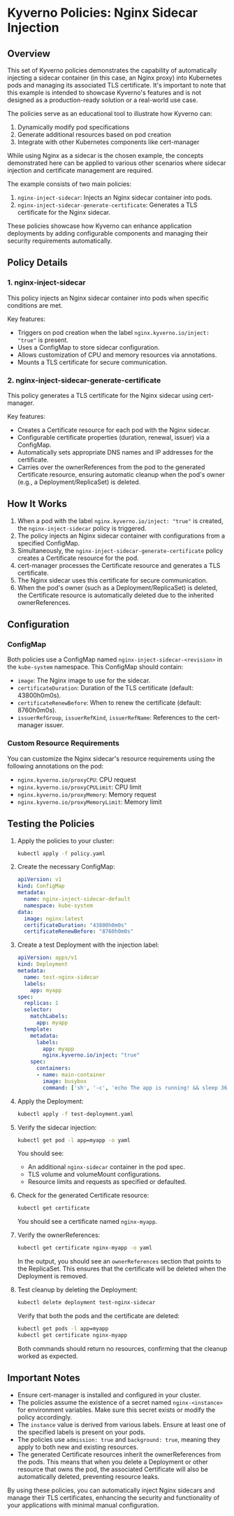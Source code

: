 # Kyverno Policies: Nginx Sidecar Injection

## Overview

This set of Kyverno policies demonstrates the capability of automatically injecting a sidecar container (in this case, an Nginx proxy) into Kubernetes pods and managing its associated TLS certificate. It's important to note that this example is intended to showcase Kyverno's features and is not designed as a production-ready solution or a real-world use case.

The policies serve as an educational tool to illustrate how Kyverno can:
1. Dynamically modify pod specifications
2. Generate additional resources based on pod creation
3. Integrate with other Kubernetes components like cert-manager

While using Nginx as a sidecar is the chosen example, the concepts demonstrated here can be applied to various other scenarios where sidecar injection and certificate management are required.

The example consists of two main policies:

1. `nginx-inject-sidecar`: Injects an Nginx sidecar container into pods.
2. `nginx-inject-sidecar-generate-certificate`: Generates a TLS certificate for the Nginx sidecar.

These policies showcase how Kyverno can enhance application deployments by adding configurable components and managing their security requirements automatically.

## Policy Details

### 1. nginx-inject-sidecar

This policy injects an Nginx sidecar container into pods when specific conditions are met.

Key features:
- Triggers on pod creation when the label `nginx.kyverno.io/inject: "true"` is present.
- Uses a ConfigMap to store sidecar configuration.
- Allows customization of CPU and memory resources via annotations.
- Mounts a TLS certificate for secure communication.

### 2. nginx-inject-sidecar-generate-certificate

This policy generates a TLS certificate for the Nginx sidecar using cert-manager.

Key features:
- Creates a Certificate resource for each pod with the Nginx sidecar.
- Configurable certificate properties (duration, renewal, issuer) via a ConfigMap.
- Automatically sets appropriate DNS names and IP addresses for the certificate.
- Carries over the ownerReferences from the pod to the generated Certificate resource, ensuring automatic cleanup when the pod's owner (e.g., a Deployment/ReplicaSet) is deleted.

## How It Works

1. When a pod with the label `nginx.kyverno.io/inject: "true"` is created, the `nginx-inject-sidecar` policy is triggered.
2. The policy injects an Nginx sidecar container with configurations from a specified ConfigMap.
3. Simultaneously, the `nginx-inject-sidecar-generate-certificate` policy creates a Certificate resource for the pod.
4. cert-manager processes the Certificate resource and generates a TLS certificate.
5. The Nginx sidecar uses this certificate for secure communication.
6. When the pod's owner (such as a Deployment/ReplicaSet) is deleted, the Certificate resource is automatically deleted due to the inherited ownerReferences.

## Configuration

### ConfigMap

Both policies use a ConfigMap named `nginx-inject-sidecar-<revision>` in the `kube-system` namespace. This ConfigMap should contain:

- `image`: The Nginx image to use for the sidecar.
- `certificateDuration`: Duration of the TLS certificate (default: 43800h0m0s).
- `certificateRenewBefore`: When to renew the certificate (default: 8760h0m0s).
- `issuerRefGroup`, `issuerRefKind`, `issuerRefName`: References to the cert-manager issuer.

### Custom Resource Requirements

You can customize the Nginx sidecar's resource requirements using the following annotations on the pod:

- `nginx.kyverno.io/proxyCPU`: CPU request
- `nginx.kyverno.io/proxyCPULimit`: CPU limit
- `nginx.kyverno.io/proxyMemory`: Memory request
- `nginx.kyverno.io/proxyMemoryLimit`: Memory limit

## Testing the Policies

1. Apply the policies to your cluster:
   ```bash
   kubectl apply -f policy.yaml
   ```

2. Create the necessary ConfigMap:
   ```yaml
   apiVersion: v1
   kind: ConfigMap
   metadata:
     name: nginx-inject-sidecar-default
     namespace: kube-system
   data:
     image: nginx:latest
     certificateDuration: "43800h0m0s"
     certificateRenewBefore: "8760h0m0s"
   ```

3. Create a test Deployment with the injection label:
   ```yaml
   apiVersion: apps/v1
   kind: Deployment
   metadata:
     name: test-nginx-sidecar
     labels:
       app: myapp
   spec:
     replicas: 1
     selector:
       matchLabels:
         app: myapp
     template:
       metadata:
         labels:
           app: myapp
           nginx.kyverno.io/inject: "true"
       spec:
         containers:
         - name: main-container
           image: busybox
           command: ['sh', '-c', 'echo The app is running! && sleep 3600']
   ```

4. Apply the Deployment:
   ```bash
   kubectl apply -f test-deployment.yaml
   ```

5. Verify the sidecar injection:
   ```bash
   kubectl get pod -l app=myapp -o yaml
   ```

   You should see:
   - An additional `nginx-sidecar` container in the pod spec.
   - TLS volume and volumeMount configurations.
   - Resource limits and requests as specified or defaulted.

6. Check for the generated Certificate resource:
   ```bash
   kubectl get certificate
   ```

   You should see a certificate named `nginx-myapp`.

7. Verify the ownerReferences:
   ```bash
   kubectl get certificate nginx-myapp -o yaml
   ```

   In the output, you should see an `ownerReferences` section that points to the ReplicaSet. This ensures that the certificate will be deleted when the Deployment is removed.

8. Test cleanup by deleting the Deployment:
   ```bash
   kubectl delete deployment test-nginx-sidecar
   ```

   Verify that both the pods and the certificate are deleted:
   ```bash
   kubectl get pods -l app=myapp
   kubectl get certificate nginx-myapp
   ```

   Both commands should return no resources, confirming that the cleanup worked as expected.

## Important Notes

- Ensure cert-manager is installed and configured in your cluster.
- The policies assume the existence of a secret named `nginx-<instance>` for environment variables. Make sure this secret exists or modify the policy accordingly.
- The `instance` value is derived from various labels. Ensure at least one of the specified labels is present on your pods.
- The policies use `admission: true` and `background: true`, meaning they apply to both new and existing resources.
- The generated Certificate resources inherit the ownerReferences from the pods. This means that when you delete a Deployment or other resource that owns the pod, the associated Certificate will also be automatically deleted, preventing resource leaks.

By using these policies, you can automatically inject Nginx sidecars and manage their TLS certificates, enhancing the security and functionality of your applications with minimal manual configuration.